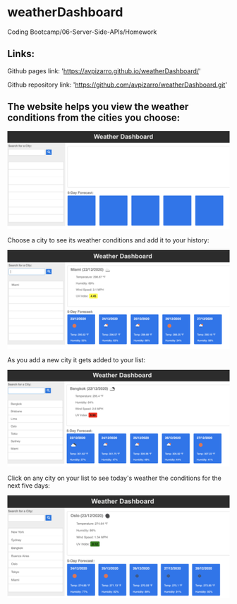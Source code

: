 # weatherDashboard
Coding Bootcamp/06-Server-Side-APIs/Homework

## Links:

Github pages link: 'https://avpizarro.github.io/weatherDashboard/'

Github repository link: 'https://github.com/avpizarro/weatherDashboard.git'


## The website helps you view the weather conditions from the cities you choose:

![start](Assets/start.png)


Choose a city to see its weather conditions and add it to your history:

![city](Assets/city.png)

As you add a new city it gets added to your list:

![cities](Assets/cities.png)

Click on any city on your list to see today's weather
the conditions for the next five days:

![listedCity](Assets/listedCity.png)

